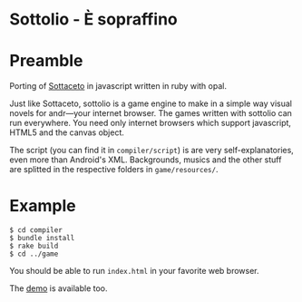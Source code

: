 Sottolio - È sopraffino
========================

Preamble
========

Porting of [Sottaceto](https://github.com/RoxasShadow/Sottaceto) in javascript written in ruby with opal.

Just like Sottaceto, sottolio is a game engine to make in a simple way visual novels for andr—your internet browser. The games written with sottolio can run everywhere. You need only internet browsers which support javascript, HTML5 and the canvas object.

The script (you can find it in `compiler/script`) is are very self-explanatories, even more than Android's XML.
Backgrounds, musics and the other stuff are splitted in the respective folders in `game/resources/`.

Example
========

```
$ cd compiler
$ bundle install
$ rake build
$ cd ../game
```

You should be able to run `index.html` in your favorite web browser.

The [demo](http://www.giovannicapuano.net/sottolio/) is available too.